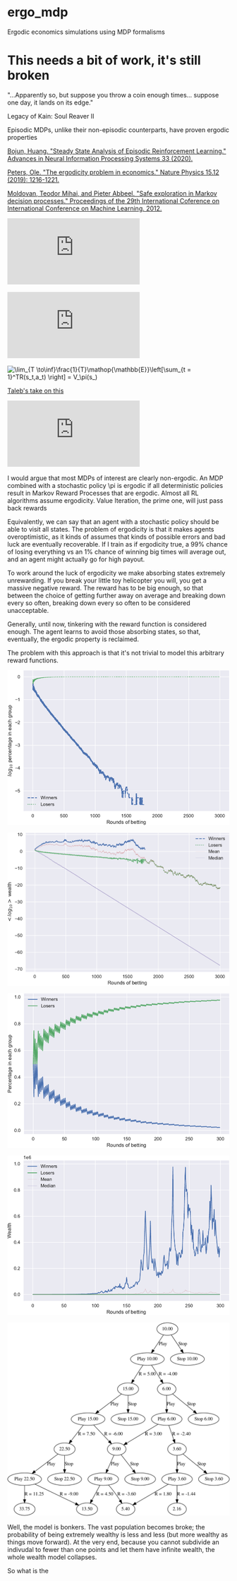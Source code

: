 # ergo_mdp
Ergodic economics simulations using MDP formalisms

# This needs a bit of work, it's still broken

"...Apparently so, but suppose you throw a coin enough times... suppose one day, it lands on its edge."

Legacy of Kain: Soul Reaver II

Episodic MDPs, unlike their non-episodic counterparts, have proven ergodic properties

[Bojun, Huang. "Steady State Analysis of Episodic Reinforcement Learning." Advances in Neural Information Processing Systems 33 (2020).](https://proceedings.neurips.cc//paper/2020/hash/69bfa2aa2b7b139ff581a806abf0a886-Abstract.html)

[Peters, Ole. "The ergodicity problem in economics." Nature Physics 15.12 (2019): 1216-1221.](https://www.nature.com/articles/s41567-019-0732-0)

[Moldovan, Teodor Mihai, and Pieter Abbeel. "Safe exploration in Markov decision processes." Proceedings of the 29th International Coference on International Conference on Machine Learning. 2012.](https://icml.cc/2012/papers/838.pdf)

![\lim_{T \to \inf} \frac{1}{T}\mathop{\mathbb{E}}\sum_{t = 1}^TR(s_t,a_t) = V_\pi(s_0)](https://latex.codecogs.com/svg.latex?%5Clim_%7BT%20%5Cto%20%5Cinf%7D%20%5Cfrac%7B1%7D%7BT%7D%5Csum_%7Bt%20%3D%201%7D%5ETR%28s_t%2Ca_t%29%20%3D%20V_%5Cpi%28s_0%29)

![x' = \left\{ {\begin{array}{*{20}{c}} {x + 0.5x,\quad p = \frac{1}{2}} \\ {x- 0.4x,\quad p = \frac{1}{2}} \end{array}} \right\}](https://latex.codecogs.com/svg.latex?x%27%20%3D%20%5Cleft%5C%7B%20%7B%5Cbegin%7Barray%7D%7B*%7B20%7D%7Bc%7D%7D%20%7Bx%20+%200.5x%2C%5Cquad%20p%20%3D%20%5Cfrac%7B1%7D%7B2%7D%7D%20%5C%5C%20%7Bx-%200.4x%2C%5Cquad%20p%20%3D%20%5Cfrac%7B1%7D%7B2%7D%7D%20%5Cend%7Barray%7D%7D%20%5Cright%5C%7D)


![\lim_{T \to\inf}\frac{1}{T}\mathop{\mathbb{E}}\left[\sum_{t = 1}^TR(s_t,a_t) \right] = V_\pi(s_)](https://latex.codecogs.com/svg.download?%5Clim_%7BT%20%5Cto%20%5Cinf%7D%20%5Cfrac%7B1%7D%7BT%7D%5Cmathop%7B%5Cmathbb%7BE%7D%7D%5Cleft%5B%5Csum_%7Bt%20%3D%201%7D%5ET%20R%28s_t%2Ca_t%29%20%5Cright%20%5D%20%3D%20V_%5Cpi%28s_0%29)

[Taleb's take on this](https://medium.com/incerto/the-logic-of-risk-taking-107bf41029d3)


![\\\\R\left((x,win),null\right) = 0.5x \\R\left((x,lose),null\right) = -0.4x  \\R\left((x,choose),stop\right) = 0  \\\\P((x,win)|(x,choose),play) = 0.5\\P((x,lose)|(x,choose),play) = 0.5\\P((x,stopped)|(x,choose),stop) = 1\\P((x+0.5x,choose)|(x,win),null) = 1\\P((x-04x,choose)|(x,lose),null) = 1\\\\](https://latex.codecogs.com/svg.latex?%5C%5C%20%5C%5CR%5Cleft%28%28x%2Cwin%29%2Cnull%5Cright%29%20%3D%200.5x%20%5C%5C%20R%5Cleft%28%28x%2Close%29%2Cnull%5Cright%29%20%3D%20-0.4x%20%5C%5C%20R%5Cleft%28%28x%2Cchoose%29%2Cstop%5Cright%29%20%3D%200%20%5C%5C%20%5C%5C%20P%28%28x%2Cwin%29%7C%28x%2Cchoose%29%2Cplay%29%20%3D%200.5%5C%5C%20P%28%28x%2Close%29%7C%28x%2Cchoose%29%2Cplay%29%20%3D%200.5%5C%5C%20P%28%28x%2Cstopped%29%7C%28x%2Cchoose%29%2Cstop%29%20%3D%201%5C%5C%20P%28%28x+0.5x%2Cchoose%29%7C%28x%2Cwin%29%2Cnull%29%20%3D%201%5C%5C%20P%28%28x-04x%2Cchoose%29%7C%28x%2Close%29%2Cnull%29%20%3D%201%5C%5C%20%5C%5C)

I would argue that most MDPs of interest are clearly non-ergodic. An MDP combined with a stochastic policy \pi is ergodic if all deterministic policies result in Markov Reward Processes that are ergodic. Almost all RL algorithms assume ergodicity. Value Iteration, the prime one, will just pass back rewards

Equivalently, we can say that an agent with a stochastic policy should be able to visit all states. The problem of ergodicity is that it makes agents overoptimistic, as it kinds of assumes that kinds of possible errors and bad luck are eventually recoverable. If I train as if ergodicity true, a 99% chance of losing everything vs an 1% chance of winning big times will average out, and an agent might actually go for high payout.

To work around the luck of ergodicity we make absorbing states extremely unrewarding. If you break your little toy helicopter you will, you get a massive negative reward. The reward has to be big enough, so that between the choice of getting further away on average and breaking down every so often, breaking down every so often to be considered unacceptable.

Generally, until now, tinkering with the reward function is considered enough. The agent learns to avoid those absorbing states, so that, eventually, the ergodic property is reclaimed.

The problem with this approach is that it's not trivial to model this arbitrary reward functions.

![Percentages of winners and losers](https://github.com/ssamot/ergo_mdp/blob/main/plots/hist.png?raw=true)

![Wealth of winners and losers](https://github.com/ssamot/ergo_mdp/blob/main/plots/hist_means.png?raw=true)

![Percentages of winners and losers](https://github.com/ssamot/ergo_mdp/blob/main/plots/hist_less_rounds.png?raw=true)

![Wealth of winners and losers](https://github.com/ssamot/ergo_mdp/blob/main/plots/hist_means_less_rounds.png?raw=true)

![Tree](https://github.com/ssamot/ergo_mdp/blob/main/plots/tree.png?raw=true)


Well, the model is bonkers. The vast population becomes broke; the probability of being extremely wealthy is less and less (but more wealthy as things move forward). At the very end, because you cannot subdivide an indivudal to fewer than one points and let them have infinite wealth, the whole wealth model collapses.

So what is the
